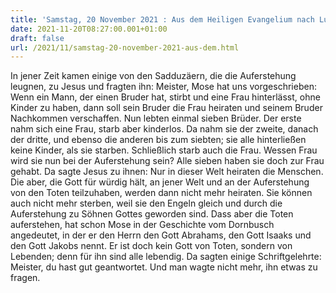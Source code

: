 ```yaml
---
title: 'Samstag, 20 November 2021 : Aus dem Heiligen Evangelium nach Lukas - Lk 20,27-40.'
date: 2021-11-20T08:27:00.001+01:00
draft: false
url: /2021/11/samstag-20-november-2021-aus-dem.html
---
```


In jener Zeit kamen einige von den Sadduzäern, die die Auferstehung leugnen, zu Jesus und fragten ihn: Meister, Mose hat uns vorgeschrieben: Wenn ein Mann, der einen Bruder hat, stirbt und eine Frau hinterlässt, ohne Kinder zu haben, dann soll sein Bruder die Frau heiraten und seinem Bruder Nachkommen verschaffen. Nun lebten einmal sieben Brüder. Der erste nahm sich eine Frau, starb aber kinderlos. Da nahm sie der zweite, danach der dritte, und ebenso die anderen bis zum siebten; sie alle hinterließen keine Kinder, als sie starben. Schließlich starb auch die Frau. Wessen Frau wird sie nun bei der Auferstehung sein? Alle sieben haben sie doch zur Frau gehabt. Da sagte Jesus zu ihnen: Nur in dieser Welt heiraten die Menschen. Die aber, die Gott für würdig hält, an jener Welt und an der Auferstehung von den Toten teilzuhaben, werden dann nicht mehr heiraten. Sie können auch nicht mehr sterben, weil sie den Engeln gleich und durch die Auferstehung zu Söhnen Gottes geworden sind. Dass aber die Toten auferstehen, hat schon Mose in der Geschichte vom Dornbusch angedeutet, in der er den Herrn den Gott Abrahams, den Gott Isaaks und den Gott Jakobs nennt. Er ist doch kein Gott von Toten, sondern von Lebenden; denn für ihn sind alle lebendig. Da sagten einige Schriftgelehrte: Meister, du hast gut geantwortet. Und man wagte nicht mehr, ihn etwas zu fragen.